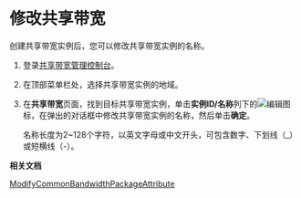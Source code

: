 # 修改共享带宽

创建共享带宽实例后，您可以修改共享带宽实例的名称。

1.  登录[共享带宽管理控制台](https://vpc.console.aliyun.com/cbwp/cn-hangzhou/cbwps)。

2.  在顶部菜单栏处，选择共享带宽实例的地域。

3.  在**共享带宽**页面，找到目标共享带宽实例，单击**实例ID/名称**列下的![编辑](https://static-aliyun-doc.oss-accelerate.aliyuncs.com/assets/img/zh-CN/7742129951/p49859.png)图标，在弹出的对话框中修改共享带宽实例的名称，然后单击**确定**。

    名称长度为2~128个字符，以英文字母或中文开头，可包含数字、下划线（\_）或短横线（-）。


**相关文档**  


[ModifyCommonBandwidthPackageAttribute](/intl.zh-CN/API参考/共享带宽/ModifyCommonBandwidthPackageAttribute.md)

